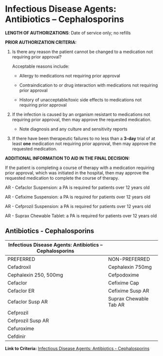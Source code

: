 # Infectious Disease Agents: Antibiotics – Cephalosporins

**LENGTH OF AUTHORIZATIONS**: Date of service only; no refills

**PRIOR AUTHORIZATION CRITERIA:**

1. Is there any reason the patient cannot be changed to a medication not requiring prior approval?

    Acceptable reasons include:

    - Allergy to medications not requiring prior approval

    - Contraindication to or drug interaction with medications not requiring prior approval

    - History of unacceptable/toxic side effects to medications not requiring prior approval

2. If the infection is caused by an organism resistant to medications not requiring prior approval, then may approve the requested medication.

    - Note diagnosis and any culture and sensitivity reports

3. If there have been therapeutic failures to no less than a **3-day** trial of at least **one** medication not requiring prior approval, then may approve the requested medication.

**ADDITIONAL INFORMATION TO AID IN THE FINAL DECISION:**

If the patient is completing a course of therapy with a medication requiring prior approval, which was initiated in the hospital, then may approve the requested medication to complete the course of therapy.

AR - Cefaclor Suspension: a PA is required for patients over 12 years old

AR - Cefixime Suspension: a PA is required for patients over 12 years old

AR - Cefprozil Suspension: a PA is required for patients over 12 years old

AR - Suprax Chewable Tablet: a PA is required for patients over 12 years old

## Antibiotics - Cephalosporins

| Infectious Disease Agents: Antibiotics – Cephalosporins |                                 |
|---------------------------------------------------------|---------------------------------|
| PREFERRED                                               | NON-PREFERRED                   |
| Cefadroxil                                              | Cephalexin 750mg                |
| Cephalexin 250, 500mg                                   | Cefpodoxime                     |
| Cefaclor                                                | Cefixime Cap                    |
| Cefaclor ER                                             | Cefixime Susp AR                |
| Cefaclor Susp AR                                        | Suprax Chewable Tab AR          |
| Cefprozil                                               |                                 |
| Cefprozil Susp AR                                       |                                 |
| Cefuroxime                                              |                                 |
| Cefdinir                                                |                                 |

**Link to Criteria:** [Infectious Disease Agents: Antibiotics - Cephalosporins](https://pharmacy.medicaid.ohio.gov/sites/default/files/20220415_UPDL_Criteria_FINAL_.pdf#page=71)
